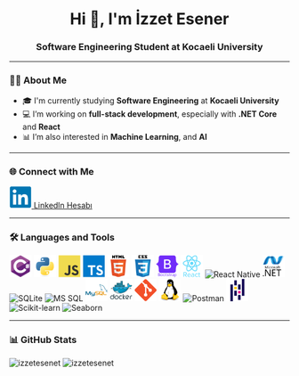 <h1 align="center">Hi 👋, I'm İzzet Esener</h1>
<h3 align="center">Software Engineering Student at Kocaeli University</h3>

---

### 👨‍💻 About Me

- 🎓 I'm currently studying **Software Engineering** at **Kocaeli University**  
- 💻 I’m working on **full-stack development**, especially with **.NET Core** and **React**
- 📊 I’m also interested in **Machine Learning**,  and **AI**



---
### 🌐 Connect with Me
<p align="left">
  <a href="https://linkedin.com/in/izzet-esener-545a68219" target="_blank"> 
    <img src="https://raw.githubusercontent.com/devicons/devicon/master/icons/linkedin/linkedin-original.svg" width="40" height="40" alt="LinkedIn" />
    Linkedln Hesabı
  </a>
  
</p>

---


### 🛠️ Languages and Tools

<p align="left">
  <img src="https://raw.githubusercontent.com/devicons/devicon/master/icons/csharp/csharp-original.svg" width="40" height="40" alt="C#" />
  <img src="https://raw.githubusercontent.com/devicons/devicon/master/icons/python/python-original.svg" width="40" height="40" alt="Python" />
  <img src="https://raw.githubusercontent.com/devicons/devicon/master/icons/javascript/javascript-original.svg" width="40" height="40" alt="JavaScript" />
  <img src="https://raw.githubusercontent.com/devicons/devicon/master/icons/typescript/typescript-original.svg" width="40" height="40" alt="TypeScript" />
  <img src="https://raw.githubusercontent.com/devicons/devicon/master/icons/html5/html5-original-wordmark.svg" width="40" height="40" alt="HTML5" />
  <img src="https://raw.githubusercontent.com/devicons/devicon/master/icons/css3/css3-original-wordmark.svg" width="40" height="40" alt="CSS3" />
  <img src="https://raw.githubusercontent.com/devicons/devicon/master/icons/bootstrap/bootstrap-plain-wordmark.svg" width="40" height="40" alt="Bootstrap" />
  <img src="https://raw.githubusercontent.com/devicons/devicon/master/icons/react/react-original-wordmark.svg" width="40" height="40" alt="React" />
  <img src="https://reactnative.dev/img/header_logo.svg" width="40" height="40" alt="React Native" />
  <img src="https://raw.githubusercontent.com/devicons/devicon/master/icons/dot-net/dot-net-original-wordmark.svg" width="40" height="40" alt=".NET" />
  <img src="https://www.vectorlogo.zone/logos/sqlite/sqlite-icon.svg" width="40" height="40" alt="SQLite" />
  <img src="https://www.svgrepo.com/show/303229/microsoft-sql-server-logo.svg" width="40" height="40" alt="MS SQL" />
  <img src="https://raw.githubusercontent.com/devicons/devicon/master/icons/mysql/mysql-original-wordmark.svg" width="40" height="40" alt="MySQL" />
  <img src="https://raw.githubusercontent.com/devicons/devicon/master/icons/docker/docker-original-wordmark.svg" width="40" height="40" alt="Docker" />
  <img src="https://raw.githubusercontent.com/devicons/devicon/master/icons/git/git-original.svg" width="40" height="40" alt="Git" />
  <img src="https://raw.githubusercontent.com/devicons/devicon/master/icons/linux/linux-original.svg" width="40" height="40" alt="Linux" />
  <img src="https://www.vectorlogo.zone/logos/getpostman/getpostman-icon.svg" width="40" height="40" alt="Postman" />
  <img src="https://raw.githubusercontent.com/devicons/devicon/master/icons/pandas/pandas-original.svg" width="40" height="40" alt="Pandas" />
  <img src="https://upload.wikimedia.org/wikipedia/commons/0/05/Scikit_learn_logo_small.svg" width="40" height="40" alt="Scikit-learn" />
  <img src="https://seaborn.pydata.org/_images/logo-mark-lightbg.svg" width="40" height="40" alt="Seaborn" />
</p>

---

### 📊 GitHub Stats

<p align="left">
  <img src="https://github-readme-stats.vercel.app/api?username=theIzzet&show_icons=true&locale=en" alt="izzetesenet" />
  <img src="https://github-readme-stats.vercel.app/api/top-langs?username=theIzzet&show_icons=true&locale=en&layout=compact" alt="izzetesenet" />
</p>
